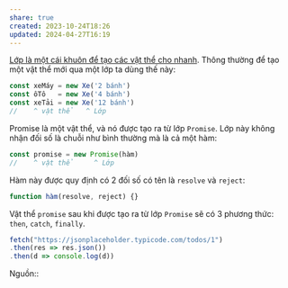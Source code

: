 ```yaml
---
share: true
created: 2023-10-24T18:26
updated: 2024-04-27T16:19
---
```

[Lớp là một cái khuôn để tạo các vật thể cho nhanh](../../../../../../Kh%C3%A1i%20ni%E1%BB%87m%20c%C6%A1%20b%E1%BA%A3n%20v%C3%A0%20nguy%C3%AAn%20l%C3%BD%20l%E1%BA%ADp%20tr%C3%ACnh/Kh%C3%A1i%20ni%E1%BB%87m%20c%C6%A1%20b%E1%BA%A3n%20v%E1%BB%81%20l%E1%BA%ADp%20tr%C3%ACnh%20h%C6%B0%E1%BB%9Bng%20v%E1%BA%ADt%20th%E1%BB%83/V%E1%BA%ADt%20th%E1%BB%83,%20l%E1%BB%9Bp/L%E1%BB%9Bp%20l%C3%A0%20m%E1%BB%99t%20c%C3%A1i%20khu%C3%B4n%20%C4%91%E1%BB%83%20t%E1%BA%A1o%20c%C3%A1c%20v%E1%BA%ADt%20th%E1%BB%83%20cho%20nhanh.md). Thông thường để tạo một vật thể mới qua một lớp ta dùng thế này:
```js
const xeMáy = new Xe('2 bánh')
const ôTô   = new Xe('4 bánh')
const xeTải = new Xe('12 bánh')
//    ^ vật thể   ^ Lớp
```

Promise là một vật thể, và nó được tạo ra từ lớp `Promise`. Lớp này không nhận đối số là chuỗi như bình thường mà là cả một hàm:
```js
const promise = new Promise(hàm)
//    ^ vật thể     ^ Lớp
```

Hàm này được quy định có 2 đối số có tên là `resolve` và `reject`:
```js
function hàm(resolve, reject) {} 
```

Vật thể `promise` sau khi được tạo ra từ lớp `Promise` sẽ có 3 phương thức: `then`, `catch`, `finally`. 


```js
fetch("https://jsonplaceholder.typicode.com/todos/1")
.then(res => res.json())
.then(d => console.log(d))
```
Nguồn::

